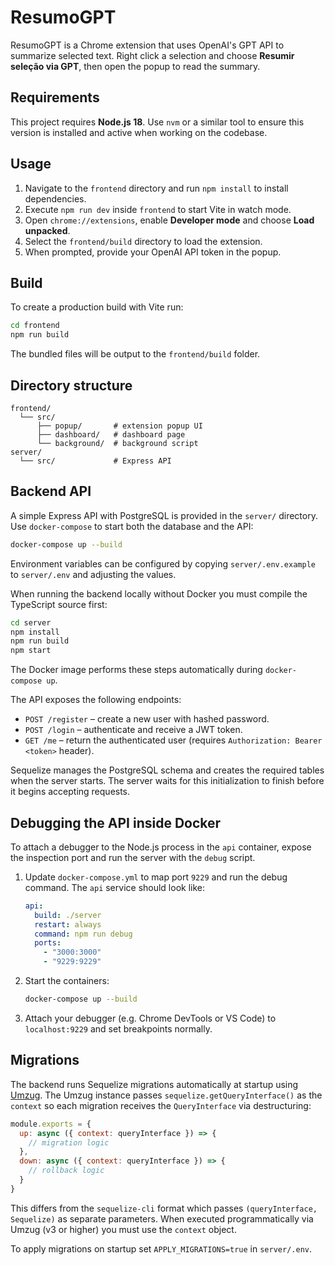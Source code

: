 # ResumoGPT

ResumoGPT is a Chrome extension that uses OpenAI's GPT API to summarize selected text. Right click a selection and choose **Resumir seleção via GPT**, then open the popup to read the summary.

## Requirements

This project requires **Node.js 18**. Use `nvm` or a similar tool to ensure this version is installed and active when working on the codebase.

## Usage

1. Navigate to the `frontend` directory and run `npm install` to install dependencies.
2. Execute `npm run dev` inside `frontend` to start Vite in watch mode.
3. Open `chrome://extensions`, enable **Developer mode** and choose **Load unpacked**.
4. Select the `frontend/build` directory to load the extension.
5. When prompted, provide your OpenAI API token in the popup.

## Build

To create a production build with Vite run:

```bash
cd frontend
npm run build
```

The bundled files will be output to the `frontend/build` folder.

## Directory structure

```
frontend/
  └── src/
      ├── popup/       # extension popup UI
      ├── dashboard/   # dashboard page
      └── background/  # background script
server/
  └── src/             # Express API
```

## Backend API

A simple Express API with PostgreSQL is provided in the `server/` directory. Use `docker-compose` to start both the database and the API:

```bash
docker-compose up --build
```

Environment variables can be configured by copying `server/.env.example` to `server/.env` and adjusting the values.

When running the backend locally without Docker you must compile the TypeScript source first:

```bash
cd server
npm install
npm run build
npm start
```

The Docker image performs these steps automatically during `docker-compose up`.

The API exposes the following endpoints:

- `POST /register` – create a new user with hashed password.
- `POST /login` – authenticate and receive a JWT token.
- `GET /me` – return the authenticated user (requires `Authorization: Bearer <token>` header).

Sequelize manages the PostgreSQL schema and creates the required tables when the server starts.
The server waits for this initialization to finish before it begins accepting requests.

## Debugging the API inside Docker

To attach a debugger to the Node.js process in the `api` container, expose the
inspection port and run the server with the `debug` script.

1. Update `docker-compose.yml` to map port `9229` and run the debug command.
   The `api` service should look like:

   ```yaml
   api:
     build: ./server
     restart: always
     command: npm run debug
     ports:
       - "3000:3000"
       - "9229:9229"
   ```

2. Start the containers:

   ```bash
   docker-compose up --build
   ```

3. Attach your debugger (e.g. Chrome DevTools or VS Code) to
   `localhost:9229` and set breakpoints normally.

## Migrations

The backend runs Sequelize migrations automatically at startup using [Umzug](https://github.com/sequelize/umzug). The Umzug instance passes `sequelize.getQueryInterface()` as the `context` so each migration receives the `QueryInterface` via destructuring:

```js
module.exports = {
  up: async ({ context: queryInterface }) => {
    // migration logic
  },
  down: async ({ context: queryInterface }) => {
    // rollback logic
  }
}
```

This differs from the `sequelize-cli` format which passes `(queryInterface, Sequelize)` as separate parameters. When executed programmatically via Umzug (v3 or higher) you must use the `context` object.

To apply migrations on startup set `APPLY_MIGRATIONS=true` in `server/.env`.
